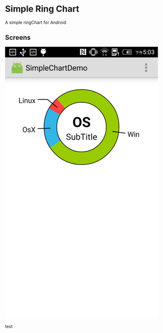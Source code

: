 # Simple Ring Chart
A simple ringChart for Android


## Screens
![Simple Ring Chart Demo Screenshot][1]

[1]: https://github.com/areucq/Simple_RingChart/blob/master/Screenshot_2016-07-06-17-03-58.png

test
